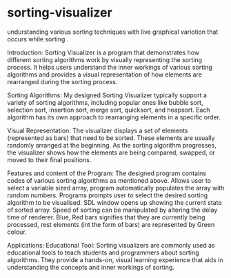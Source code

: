# sorting-visualizer
undurstanding various sorting techniques with live graphical variotion that occurs while sorting .

Introduction: Sorting Visualizer is a program that demonstrates how 
different sorting algorithms work by visually representing the sorting process. 
It helps users understand the inner workings of various sorting algorithms and 
provides a visual representation of how elements are rearranged during the 
sorting process.

Sorting Algorithms: My designed Sorting Visualizer typically support a 
variety of sorting algorithms, including popular ones like bubble sort, selection 
sort, insertion sort, merge sort, quicksort, and heapsort. Each algorithm has 
its own approach to rearranging elements in a specific order.

Visual Representation: The visualizer displays a set of elements 
(represented as bars) that need to be sorted. These elements are usually 
randomly arranged at the beginning. As the sorting algorithm progresses, the 
visualizer shows how the elements are being compared, swapped, or moved to 
their final positions.

Features and content of the Program: The designed program contains 
codes of various sorting algorithms as mentioned above. Allows user to select a 
variable sized array, program automatically populates the array with random 
numbers. Programs prompts user to select the desired sorting algorithm to be 
visualised. SDL window opens up showing the current state of sorted array.
Speed of sorting can be manipulated by altering the delay time of renderer.
Blue, Red bars signifies that they are currently being processed, rest elements
(int the form of bars) are represented by Green colour.

Applications:
Educational Tool: Sorting visualizers are commonly used as educational tools to 
teach students and programmers about sorting algorithms. They provide a 
hands-on, visual learning experience that aids in understanding the concepts 
and inner workings of sorting.
